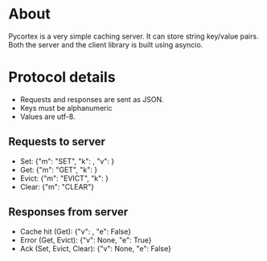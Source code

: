 # About
Pycortex is a very simple caching server. It can store string key/value
pairs. Both the server and the client library is built using asyncio.

# Protocol details
* Requests and responses are sent as JSON.
* Keys must be alphanumeric
* Values are utf-8.

## Requests to server
* Set: {"m": "SET", "k": <key>, "v": <value>}
* Get: {"m": "GET", "k": <key>}
* Evict: {"m": "EVICT", "k": <key>}
* Clear: {"m": "CLEAR"}

## Responses from server
* Cache hit (Get): {"v": <value>, "e": False}
* Error (Get, Evict): {"v": None, "e": True}
* Ack (Set, Evict, Clear): {"v": None, "e": False}
